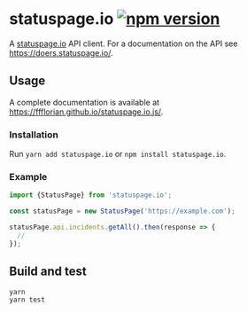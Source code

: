 # statuspage.io [![npm version](https://img.shields.io/npm/v/statuspage.io.svg)](https://www.npmjs.com/package/statuspage.io)

A [statuspage.io](https://statuspage.io) API client. For a documentation on the API see https://doers.statuspage.io/.

## Usage

A complete documentation is available at https://ffflorian.github.io/statuspage.io.js/.

### Installation

Run `yarn add statuspage.io` or `npm install statuspage.io`.

### Example

```ts
import {StatusPage} from 'statuspage.io';

const statusPage = new StatusPage('https://example.com');

statusPage.api.incidents.getAll().then(response => {
  //
});
```

## Build and test

```
yarn
yarn test
```

